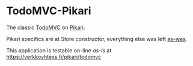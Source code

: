 # TodoMVC-Pikari
The classic [TodoMVC](http://todomvc.com/examples/vanilla-es6/) on [Pikari](https://github.com/olliNiinivaara/Pikari/).

Pikari specifics are at Store constructor, everything else was left [as-was](https://github.com/tastejs/todomvc/tree/gh-pages/examples/vanilla-es6).

This application is testable on-line *as-is* at <https://verkkoyhteys.fi/pikari/todomvc>
